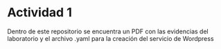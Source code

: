 # Actividad 1
Dentro de este repositorio se encuentra un PDF con las evidencias del laboratorio y el archivo .yaml para la creación del servicio de Wordpress
